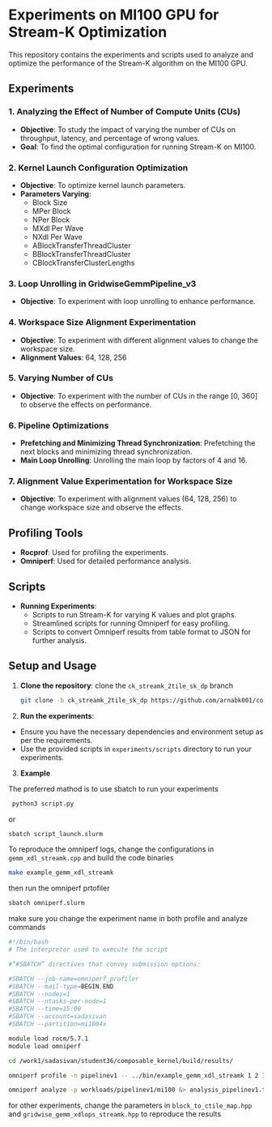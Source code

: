 # Experiments on MI100 GPU for Stream-K Optimization

This repository contains the experiments and scripts used to analyze and optimize the performance of the Stream-K algorithm on the MI100 GPU.

## Experiments

### 1. Analyzing the Effect of Number of Compute Units (CUs)
- **Objective**: To study the impact of varying the number of CUs on throughput, latency, and percentage of wrong values.
- **Goal**: To find the optimal configuration for running Stream-K on MI100.

### 2. Kernel Launch Configuration Optimization
- **Objective**: To optimize kernel launch parameters.
- **Parameters Varying**:
  - Block Size
  - MPer Block
  - NPer Block
  - MXdl Per Wave
  - NXdl Per Wave
  - ABlockTransferThreadCluster
  - BBlockTransferThreadCluster
  - CBlockTransferClusterLengths

### 3. Loop Unrolling in GridwiseGemmPipeline_v3
- **Objective**: To experiment with loop unrolling to enhance performance.

### 4. Workspace Size Alignment Experimentation
- **Objective**: To experiment with different alignment values to change the workspace size.
- **Alignment Values**: 64, 128, 256

### 5. Varying Number of CUs
- **Objective**: To experiment with the number of CUs in the range [0, 360] to observe the effects on performance.

### 6. Pipeline Optimizations
- **Prefetching and Minimizing Thread Synchronization**: Prefetching the next blocks and minimizing thread synchronization.
- **Main Loop Unrolling**: Unrolling the main loop by factors of 4 and 16.

### 7. Alignment Value Experimentation for Workspace Size
- **Objective**: To experiment with alignment values (64, 128, 256) to change workspace size and observe the effects.

## Profiling Tools
- **Rocprof**: Used for profiling the experiments.
- **Omniperf**: Used for detailed performance analysis.

## Scripts
- **Running Experiments**: 
  - Scripts to run Stream-K for varying K values and plot graphs.
  - Streamlined scripts for running Omniperf for easy profiling.
  - Scripts to convert Omniperf results from table format to JSON for further analysis.

## Setup and Usage
1. **Clone the repository**: clone the `ck_streamk_2tile_sk_dp` branch
   ```sh
   git clone -b ck_streamk_2tile_sk_dp https://github.com/arnabk001/composable_kernel_eep590.git
   ```
2. **Run the experiments**:
 - Ensure you have the necessary dependencies and environment setup as per the requirements.
 - Use the provided scripts in `experiments/scripts` directory to run your experiments.
 
 
3. **Example**

 The preferred mathod is to use sbatch to run your experiments
```sh
 python3 script.py
```
or 
```sh
sbatch script_launch.slurm
```
To reproduce the omniperf logs, change the configurations in `gemm_xdl_streamk.cpp`
and build the code binaries
```sh
make example_gemm_xdl_streamk
```
then run the omniperf prtofiler
```sh
sbatch omniperf.slurm
```
make sure you change the experiment name in both profile and analyze commands
```sh
#!/bin/bash
# The interpreter used to execute the script

#“#SBATCH” directives that convey submission options:

#SBATCH --job-name=omniperf_profiler
#SBATCH --mail-type=BEGIN,END
#SBATCH --nodes=1
#SBATCH --ntasks-per-node=1
#SBATCH --time=15:00
#SBATCH --account=sadasivan
#SBATCH --partition=mi1004x

module load rocm/5.7.1
module load omniperf

cd /work1/sadasivan/student36/composable_kernel/build/results/

omniperf profile -n pipelinev1 -- ../bin/example_gemm_xdl_streamk 1 2 1 3840 4096 4096 4096 4096 4096 120

omniperf analyze -p workloads/pipelinev1/mi100 &> analysis_pipelinev1.txt
```

for other experiments, change the parameters in `block_to_ctile_map.hpp` and `gridwise_gemm_xdlops_streamk.hpp` to reproduce the results